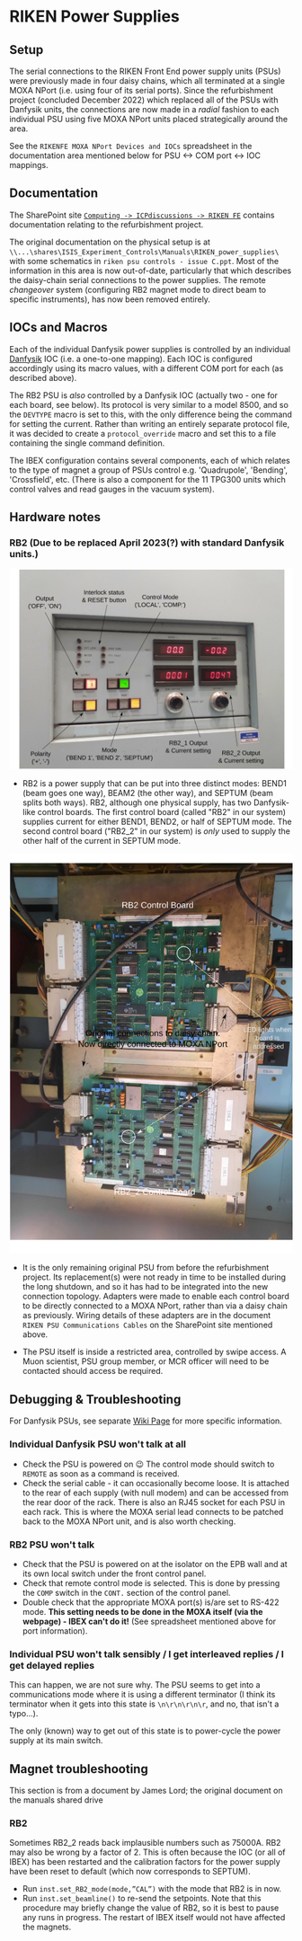 # RIKEN Power Supplies

## Setup

The serial connections to the RIKEN Front End power supply units (PSUs) were previously made in four daisy chains, which all terminated at a single MOXA NPort (i.e. using four of its serial ports).  Since the refurbishment project (concluded December 2022) which replaced all of the PSUs with Danfysik units, the connections are now made in a _radial_ fashion to each individual PSU using five MOXA NPort units placed strategically around the area.

See the `RIKENFE MOXA NPort Devices and IOCs` spreadsheet in the documentation area mentioned below for PSU <-> COM port <-> IOC mappings.

## Documentation

The SharePoint site [`Computing -> ICPdiscussions -> RIKEN FE`](http://www.facilities.rl.ac.uk/isis/computing/ICPdiscussions/RIKEN%20FE) contains documentation relating to the refurbishment project.

The original documentation on the physical setup is at `\\...\shares\ISIS_Experiment_Controls\Manuals\RIKEN_power_supplies\` with some schematics in `riken psu controls - issue C.ppt`.  Most of the information in this area is now out-of-date, particularly that which describes the daisy-chain serial connections to the power supplies.  The remote _changeover_ system (configuring RB2 magnet mode to direct beam to specific instruments), has now been removed entirely.

## IOCs and Macros

Each of the individual Danfysik power supplies is controlled by an individual [Danfysik](https://github.com/ISISComputingGroup/ibex_developers_manual/wiki/Danfysik) IOC (i.e. a one-to-one mapping).  Each IOC is configured accordingly using its macro values, with a different COM port for each (as described above).

The RB2 PSU is _also_ controlled by a Danfysik IOC (actually two - one for each board, see below).  Its protocol is very similar to a model 8500, and so the `DEVTYPE` macro is set to this, with the only difference being the command for setting the current.  Rather than writing an entirely separate protocol file, it was decided to create a `protocol_override` macro and set this to a file containing the single command definition.

The IBEX configuration contains several components, each of which relates to the type of magnet a group of PSUs control e.g. 'Quadrupole', 'Bending', 'Crossfield', etc.  (There is also a component for the 11 TPG300 units which control valves and read gauges in the vacuum system).

## Hardware notes

### RB2 (**Due to be replaced April 2023(?) with standard Danfysik units.**)

![Annotated image of RIKEN RB2 PSU Front Panel](RIKEN_RB2_Front_Panel.svg)

- RB2 is a power supply that can be put into three distinct modes: BEND1 (beam goes one way), BEAM2 (the other way), and SEPTUM (beam splits both ways). RB2, although one physical supply, has two Danfysik-like control boards. The first control board (called "RB2" in our system) supplies current for either BEND1, BEND2, or half of SEPTUM mode. The second control board ("RB2_2" in our system) is *only* used to supply the other half of the current in SEPTUM mode.

![Annotated image of RIKEN RB2 PSU Control Boards](RIKEN_RB2_Control_Boards.svg)

- It is the only remaining original PSU from before the refurbishment project.  Its replacement(s) were not ready in time to be installed during the long shutdown, and so it has had to be integrated into the new connection topology.  Adapters were made to enable each control board to be directly connected to a MOXA NPort, rather than via a daisy chain as previously.  Wiring details of these adapters are in the document `RIKEN PSU Communications Cables` on the SharePoint site mentioned above.

- The PSU itself is inside a restricted area, controlled by swipe access.  A Muon scientist, PSU group member, or MCR officer will need to be contacted should access be required.

## Debugging & Troubleshooting

For Danfysik PSUs, see separate [Wiki Page](https://github.com/ISISComputingGroup/ibex_developers_manual/wiki/Danfysik) for more specific information.

### Individual Danfysik PSU won't talk at all

- Check the PSU is powered on :wink:  The control mode should switch to `REMOTE` as soon as a command is received.
- Check the serial cable - it can occasionally become loose. It is attached to the rear of each supply (with null modem) and can be accessed from the rear door of the rack.  There is also an RJ45 socket for each PSU in each rack.  This is where the MOXA serial lead connects to be patched back to the MOXA NPort unit, and is also worth checking.

### RB2 PSU won't talk
- Check that the PSU is powered on at the isolator on the EPB wall and at its own local switch under the front control panel.
- Check that remote control mode is selected.  This is done by pressing the `COMP` switch in the `CONT.` section of the control panel.
- Double check that the appropriate MOXA port(s) is/are set to RS-422 mode. **This setting needs to be done in the MOXA itself (via the webpage) - IBEX can't do it!**  (See spreadsheet mentioned above for port information).

### Individual PSU won't talk sensibly / I get interleaved replies / I get delayed replies

This can happen, we are not sure why. The PSU seems to get into a communications mode where it is using a different terminator (I think its terminator when it gets into this state is `\n\r\n\r\n\r`, and no, that isn't a typo...).

The only (known) way to get out of this state is to power-cycle the power supply at its main switch.

## Magnet troubleshooting 

This section is from a document by James Lord; the original document on the manuals shared drive

### RB2
Sometimes RB2_2 reads back implausible numbers such as 75000A. RB2 may also be wrong by a factor of 2. This is often because the IOC (or all of IBEX) has been restarted and the calibration factors for the power supply have been reset to default (which now corresponds to SEPTUM).
- Run `inst.set_RB2_mode(mode,”CAL”)` with the mode that RB2 is in now.
- Run `inst.set_beamline()` to re-send the setpoints.
Note that this procedure may briefly change the value of RB2, so it is best to pause any runs in progress. The restart of IBEX itself would not have affected the magnets.
